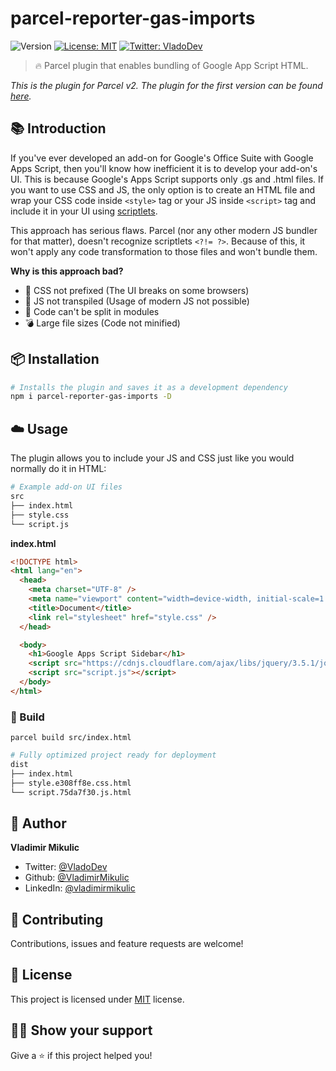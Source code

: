 # parcel-reporter-gas-imports

![Version](https://img.shields.io/npm/v/parcel-reporter-gas-imports)
[![License: MIT](https://img.shields.io/badge/License-MIT-yellow.svg)](#)
[![Twitter: VladoDev](https://img.shields.io/twitter/follow/VladoDev.svg?style=social)](https://twitter.com/VladoDev)

> 🔥 Parcel plugin that enables bundling of Google App Script HTML.

_This is the plugin for Parcel v2. The plugin for the first version can be found [here](https://github.com/VladimirMikulic/parcel-plugin-gas-imports)._

## 📚 Introduction

If you've ever developed an add-on for Google's Office Suite with Google Apps Script,
then you'll know how inefficient it is to develop your add-on's UI.
This is because Google's Apps Script supports only .gs and .html files.
If you want to use CSS and JS, the only option is to create an HTML file and wrap
your CSS code inside `<style>` tag or your JS inside `<script>` tag and include
it in your UI using [scriptlets](https://developers.google.com/apps-script/guides/html/best-practices#separate_html_css_and_javascript).

This approach has serious flaws.
Parcel (nor any other modern JS bundler for that matter), doesn't recognize scriptlets `<?!= ?>`.
Because of this, it won't apply any code transformation to those files and won't bundle them.

**Why is this approach bad?**

- 🚫 CSS not prefixed (The UI breaks on some browsers)
- 🚫 JS not transpiled (Usage of modern JS not possible)
- 🚫 Code can't be split in modules
- 💣 Large file sizes (Code not minified)

## :package: Installation

```sh
# Installs the plugin and saves it as a development dependency
npm i parcel-reporter-gas-imports -D
```

## :cloud: Usage

The plugin allows you to include your JS and CSS just like you would normally do it in HTML:

```sh
# Example add-on UI files
src
├── index.html
├── style.css
└── script.js
```

**index.html**

```html
<!DOCTYPE html>
<html lang="en">
  <head>
    <meta charset="UTF-8" />
    <meta name="viewport" content="width=device-width, initial-scale=1.0" />
    <title>Document</title>
    <link rel="stylesheet" href="style.css" />
  </head>

  <body>
    <h1>Google Apps Script Sidebar</h1>
    <script src="https://cdnjs.cloudflare.com/ajax/libs/jquery/3.5.1/jquery.min.js"></script>
    <script src="script.js"></script>
  </body>
</html>
```

### 🚀 Build

`parcel build src/index.html`

```sh
# Fully optimized project ready for deployment
dist
├── index.html
├── style.e308ff8e.css.html
└── script.75da7f30.js.html
```

<!--## :sparkles: Run tests

The plugin uses [Jest](https://jestjs.io/) for running tests.

Jest will execute all `.test.js` files in the `test` folder.

```sh
npm test
```-->

## :man: Author

**Vladimir Mikulic**

- Twitter: [@VladoDev](https://twitter.com/VladoDev)
- Github: [@VladimirMikulic](https://github.com/VladimirMikulic)
- LinkedIn: [@vladimirmikulic](https://www.linkedin.com/in/vladimir-mikulic/)

## :handshake: Contributing

Contributions, issues and feature requests are welcome!

## :pencil: License

This project is licensed under [MIT](https://opensource.org/licenses/MIT) license.

## :man_astronaut: Show your support

Give a ⭐️ if this project helped you!
